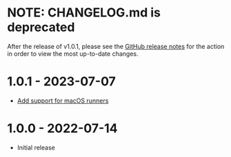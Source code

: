 # NOTE: CHANGELOG.md is deprecated

After the release of v1.0.1, please see the [GitHub release notes](https://github.com/babbel/generate-github-access-tokens/releases)
for the action in order to view the most up-to-date changes.

# 1.0.1 - 2023-07-07

- [Add support for macOS runners](https://github.com/babbel/generate-github-access-tokens/pull/2)

# 1.0.0 - 2022-07-14

- Initial release
